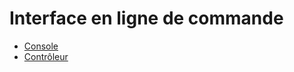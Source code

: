 # Interface en ligne de commande

*   [Console](./console/index.md)
*   [Contrôleur](./controller.md)
